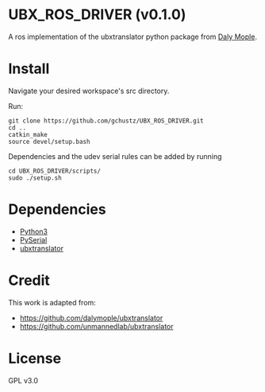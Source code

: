 # UBX_ROS_DRIVER (v0.1.0)
A ros implementation of the ubxtranslator python package from [Daly Mople](https://github.com/dalymople/ubxtranslator).

# Install
Navigate your desired workspace's src directory.

Run:
```
git clone https://github.com/gchustz/UBX_ROS_DRIVER.git
cd ..
catkin_make
source devel/setup.bash
```

Dependencies and the udev serial rules can be added by running
```
cd UBX_ROS_DRIVER/scripts/
sudo ./setup.sh
```

# Dependencies
* [Python3](https://www.python.org/downloads/)
* [PySerial](https://pypi.org/project/pyserial/)
* [ubxtranslator](https://github.com/dalymople/ubxtranslator)

# Credit
This work is adapted from:
* https://github.com/dalymople/ubxtranslator
* https://github.com/unmannedlab/ubxtranslator

# License
GPL v3.0
